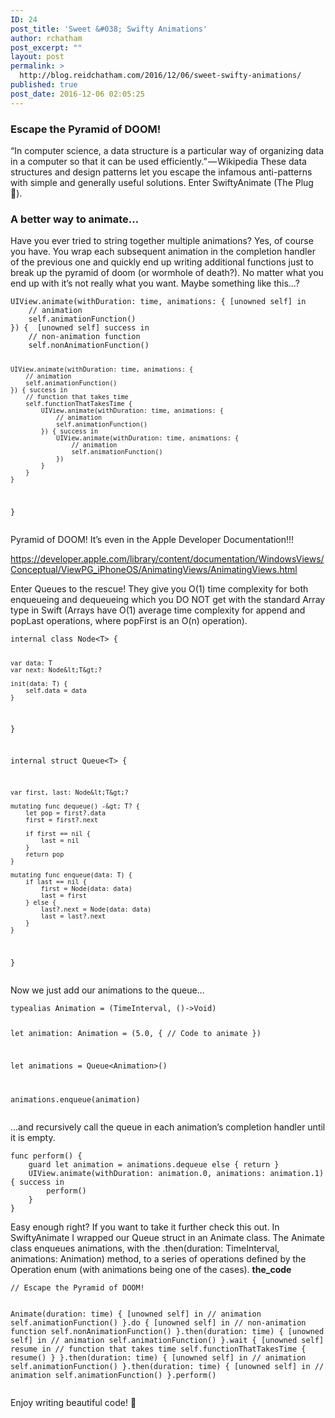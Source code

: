 ```yaml
---
ID: 24
post_title: 'Sweet &#038; Swifty Animations'
author: rchatham
post_excerpt: ""
layout: post
permalink: >
  http://blog.reidchatham.com/2016/12/06/sweet-swifty-animations/
published: true
post_date: 2016-12-06 02:05:25
---
```

<h3>Escape the Pyramid of DOOM!</h3>
<p>“In computer science, a data structure is a particular way of organizing data in a computer so that it can be used efficiently.” — Wikipedia
These data structures and design patterns let you escape the infamous anti-patterns with simple and generally useful solutions. Enter SwiftyAnimate (The Plug 🔌).</p>
<h3>A better way to animate…</h3>
<p>Have you ever tried to string together multiple animations? Yes, of course you have. You wrap each subsequent animation in the completion handler of the previous one and quickly end up writing additional functions just to break up the pyramid of doom (or wormhole of death?). No matter what you end up with it’s not really what you want. Maybe something like this…?</p>
<pre><code class="line-numbers">UIView.animate(withDuration: time, animations: { [unowned self] in
    // animation
    self.animationFunction()
}) {  [unowned self] success in
    // non-animation function
    self.nonAnimationFunction()

    UIView.animate(withDuration: time, animations: {
        // animation
        self.animationFunction()
    }) { success in
        // function that takes time
        self.functionThatTakesTime {
            UIView.animate(withDuration: time, animations: {
                // animation
                self.animationFunction()
            }) { success in
                UIView.animate(withDuration: time, animations: {
                    // animation
                    self.animationFunction()
                })
            }
        }
    }
}
</code></pre>
<p>Pyramid of DOOM!
It’s even in the Apple Developer Documentation!!!</p>
<p><a href="https://developer.apple.com/library/content/documentation/WindowsViews/Conceptual/ViewPG_iPhoneOS/AnimatingViews/AnimatingViews.html">https://developer.apple.com/library/content/documentation/WindowsViews/Conceptual/ViewPG_iPhoneOS/AnimatingViews/AnimatingViews.html</a></p>
<p>Enter Queues to the rescue! They give you O(1) time complexity for both enqueueing and dequeueing which you DO NOT get with the standard Array type in Swift (Arrays have O(1) average time complexity for append and popLast operations, where popFirst is an O(n) operation).</p>
<pre><code class="line-numbers">internal class Node&lt;T&gt; {

    var data: T
    var next: Node&lt;T&gt;?

    init(data: T) {
        self.data = data
    }
}

internal struct Queue&lt;T&gt; {

    var first, last: Node&lt;T&gt;?

    mutating func dequeue() -&gt; T? {
        let pop = first?.data
        first = first?.next

        if first == nil {
            last = nil
        }
        return pop
    }

    mutating func enqueue(data: T) {
        if last == nil {
            first = Node(data: data)
            last = first
        } else {
            last?.next = Node(data: data)
            last = last?.next
        }
    }
}
</code></pre>
<p>Now we just add our animations to the queue…</p>
<pre><code class="line-numbers">typealias Animation = (TimeInterval, ()-&gt;Void)

let animation: Animation = (5.0, {
    // Code to animate
})

let animations = Queue&lt;Animation&gt;()

animations.enqueue(animation)
</code></pre>
<p>…and recursively call the queue in each animation’s completion handler until it is empty.</p>
<pre><code class="line-numbers">func perform() {
    guard let animation = animations.dequeue else { return }
    UIView.animate(withDuration: animation.0, animations: animation.1) { success in
        perform()
    }
}
</code></pre>
<p>Easy enough right?
If you want to take it further check this out. In SwiftyAnimate I wrapped our Queue struct in an Animate class. The Animate class enqueues animations, with the .then(duration: TimeInterval, animations: Animation) method, to a series of operations defined by the Operation enum (with animations being one of the cases). <strong>the_code</strong></p>
<pre><code class="line-numbers">// Escape the Pyramid of DOOM!

Animate(duration: time) { [unowned self] in
    // animation
    self.animationFunction()
}.do { [unowned self] in
    // non-animation function
    self.nonAnimationFunction()
}.then(duration: time) { [unowned self] in
    // animation
    self.animationFunction()
}.wait { [unowned self] resume in
    // function that takes time
    self.functionThatTakesTime {
        resume()
    }
}.then(duration: time) { [unowned self] in
    // animation
    self.animationFunction()
}.then(duration: time) { [unowned self] in
    // animation
    self.animationFunction()
}.perform()
</code></pre>
<p>Enjoy writing beautiful code! 🎉</p>